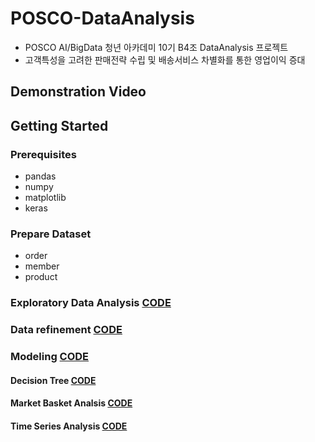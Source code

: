 # POSCO-DataAnalysis  
- POSCO AI/BigData 청년 아카데미 10기 B4조 DataAnalysis 프로젝트
- 고객특성을 고려한 판매전략 수립 및 배송서비스 차별화를 통한 영업이익 증대


## Demonstration Video


## Getting Started

### Prerequisites
- pandas
- numpy
- matplotlib
- keras

### Prepare Dataset
 - order   
 - member  
 - product  

### Exploratory Data Analysis    [CODE](https://github.com/youngbinwoo/POSCO-DataAnalysis/tree/master/Exploratory%20Data%20Analysis)

### Data refinement    [CODE](https://github.com/youngbinwoo/POSCO-DataAnalysis/tree/master/Data%20refinement)

### Modeling    [CODE](https://github.com/youngbinwoo/POSCO-DataAnalysis/tree/master/Modeling)  
#### Decision Tree    [CODE](https://github.com/youngbinwoo/POSCO-DataAnalysis/tree/master/Modeling/Decision%20Tree)  
#### Market Basket Analsis    [CODE](https://github.com/youngbinwoo/POSCO-DataAnalysis/tree/master/Modeling/Market%20Basket%20Analsis)    
#### Time Series Analysis    [CODE](https://github.com/youngbinwoo/POSCO-DataAnalysis/tree/master/Modeling/Time%20Series%20Analysis)
